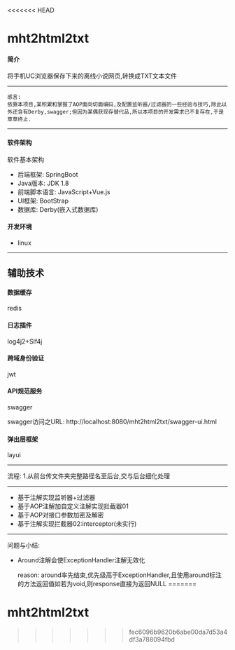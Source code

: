 <<<<<<< HEAD
# mht2html2txt

#### 简介
将手机UC浏览器保存下来的离线小说网页,转换成TXT文本文件


---------------------------------------

	感言:
	依靠本项目,某积累和掌握了AOP面向切面编码,及配置监听器/过滤器的一些经验与技巧,除此以外还含有Derby,swagger;但因为某偶获现存替代品,所以本项目的开发需求已不复存在,于是草草终止.


---------------------------------------

#### 软件架构
软件基本架构

- 后端框架: SpringBoot
- Java版本: JDK 1.8
- 前端脚本语言: JavaScript+Vue.js
- UI框架: BootStrap
- 数据库: Derby(嵌入式数据库)

#### 开发环境
- linux

-----------------------------

## 辅助技术
#### 数据缓存
redis

#### 日志插件
log4j2+Slf4j

#### 跨域身份验证
jwt

#### API规范服务
swagger

swagger访问之URL:
http://localhost:8080/mht2html2txt/swagger-ui.html

#### 弹出层框架
layui

------------------------------

流程:
1.从前台传文件夹完整路径名至后台,交与后台细化处理

------------------------------

* 基于注解实现监听器+过滤器
* 基于AOP注解加自定义注解实现拦截器01
* 基于AOP对接口参数加密及解密
* 基于注解实现拦截器02:interceptor(未实行)

------------------------------

问题与小结:

+ Around注解会使ExceptionHandler注解无效化
	
	reason: around率先结束,优先级高于ExceptionHandler,且使用around标注的方法返回值如若为void,则response直接为返回NULL
=======
# mht2html2txt
>>>>>>> fec6096b9620b6abe00da7d53a4df3a788094fbd
